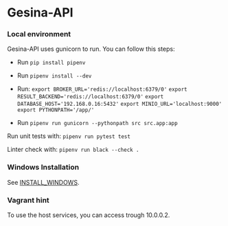# Gesina-API

### Local environment

Gesina-API uses gunicorn to run. You can follow this steps:

- Run `pip install pipenv`
- Run `pipenv install --dev`
- Run:
`export BROKER_URL='redis://localhost:6379/0'`
`export RESULT_BACKEND='redis://localhost:6379/0'`
`export DATABASE_HOST='192.168.0.16:5432'`
`export MINIO_URL='localhost:9000'`
`export PYTHONPATH='/app/'`

- Run `pipenv run gunicorn --pythonpath src src.app:app`

Run unit tests with: `pipenv run pytest test`

Linter check with: `pipenv run black --check .` 

### Windows Installation

See [INSTALL_WINDOWS](installation/INSTALL_WINDOWS.md).

### Vagrant hint

To use the host services, you can access trough 10.0.0.2.


